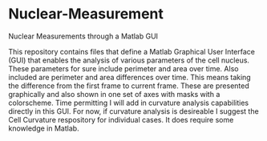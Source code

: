 # Nuclear-Measurement
Nuclear Measurements through a Matlab GUI

This repository contains files that define a Matlab Graphical User Interface (GUI) that enables the analysis of various parameters
of the cell nucleus. These parameters for sure include perimeter and area over time. Also included are perimeter and area differences
over time. This means taking the difference from the first frame to current frame. These are presented graphically and also shown in
one set of axes with masks with a colorscheme. Time permitting I will add in curvature analysis capabilities directly in this GUI. For
now, if curvature analysis is desireable I suggest the Cell Curvature respository for individual cases. It does require some knowledge
in Matlab.
